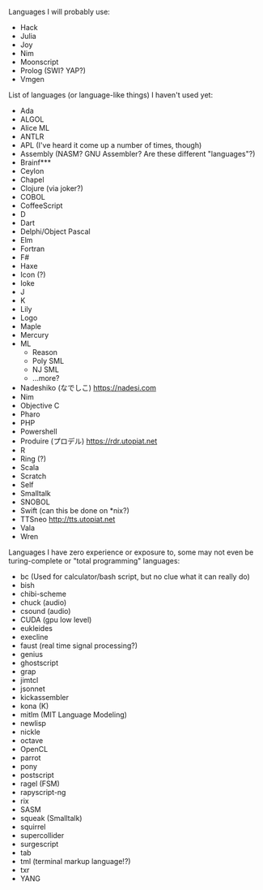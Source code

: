Languages I will probably use:

- Hack
- Julia
- Joy
- Nim
- Moonscript
- Prolog (SWI? YAP?)
- Vmgen

List of languages (or language-like things) I haven't used yet:

- Ada
- ALGOL
- Alice ML
- ANTLR
- APL (I've heard it come up a number of times, though)
- Assembly (NASM? GNU Assembler? Are these different "languages"?)
- Brainf***
- Ceylon
- Chapel
- Clojure (via joker?)
- COBOL
- CoffeeScript
- D
- Dart
- Delphi/Object Pascal
- Elm
- Fortran
- F#
- Haxe
- Icon (?)
- Ioke
- J
- K
- Lily
- Logo
- Maple
- Mercury
- ML
    - Reason
    - Poly SML
    - NJ SML
    - ...more?
- Nadeshiko (なでしこ) https://nadesi.com
- Nim
- Objective C
- Pharo
- PHP
- Powershell
- Produire (プロデル) https://rdr.utopiat.net
- R
- Ring (?)
- Scala
- Scratch
- Self
- Smalltalk
- SNOBOL
- Swift (can this be done on *nix?)
- TTSneo http://tts.utopiat.net
- Vala
- Wren

Languages I have zero experience or exposure to, some may not
even be turing-complete or "total programming" languages:

- bc (Used for calculator/bash script, but no clue what it can really do)
- bish
- chibi-scheme
- chuck (audio)
- csound (audio)
- CUDA (gpu low level)
- eukleides
- execline
- faust (real time signal processing?)
- genius
- ghostscript
- grap
- jimtcl
- jsonnet
- kickassembler
- kona (K)
- mitlm (MIT Language Modeling)
- newlisp
- nickle
- octave
- OpenCL
- parrot
- pony
- postscript
- ragel (FSM)
- rapyscript-ng
- rix
- SASM
- squeak (Smalltalk)
- squirrel
- supercollider
- surgescript
- tab
- tml (terminal markup language!?)
- txr
- YANG
